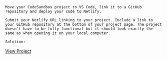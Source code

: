 ```
Move your CodeSandbox project to VS Code, link it to a GitHub repository and deploy your code to Netlify. 

Submit your Netlify URL linking to your project. Include a link to your GitHub repository at the bottom of your project page. The project doesn't have to be fully functional but it should look exactly the same as when opening it on your local computer.

Solution:
```
[View Project](https://optimistic-jones-e0191b.netlify.app/)
